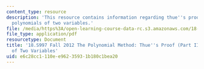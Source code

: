 ```yaml
---
content_type: resource
description: 'This resource contains information regarding thue''s proof (part II):
  polynomials of two variables.'
file: /media/https%3A/open-learning-course-data-rc.s3.amazonaws.com/18-s997-the-polynomial-method-fall-2012/e6c28cc1110ee96235931b180c1bea20_MIT18_S997F12_lec27.pdf
file_type: application/pdf
resourcetype: Document
title: '18.S997 Fall 2012 The Polynomial Method: Thue''s Proof (Part II): Polynomials
  of Two Variables'
uid: e6c28cc1-110e-e962-3593-1b180c1bea20
---
```

